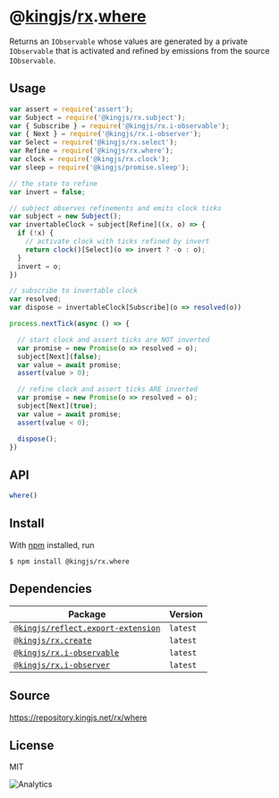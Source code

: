 # @[kingjs][@kingjs]/[rx][ns0].[where][ns1]
Returns an `IObservable` whose values are generated by a private `IObservable` that is activated and refined by emissions from the source `IObservable`.
## Usage
```js
var assert = require('assert');
var Subject = require('@kingjs/rx.subject');
var { Subscribe } = require('@kingjs/rx.i-observable');
var { Next } = require('@kingjs/rx.i-observer');
var Select = require('@kingjs/rx.select');
var Refine = require('@kingjs/rx.where');
var clock = require('@kingjs/rx.clock');
var sleep = require('@kingjs/promise.sleep');

// the state to refine
var invert = false;

// subject observes refinements and emits clock ticks
var subject = new Subject();
var invertableClock = subject[Refine]((x, o) => {
  if (!x) {
    // activate clock with ticks refined by invert
    return clock()[Select](o => invert ? -o : o);
  }
  invert = o;
})

// subscribe to invertable clock
var resolved;
var dispose = invertableClock[Subscribe](o => resolved(o))

process.nextTick(async () => {

  // start clock and assert ticks are NOT inverted
  var promise = new Promise(o => resolved = o);
  subject[Next](false);
  var value = await promise;
  assert(value > 0);

  // refine clock and assert ticks ARE inverted
  var promise = new Promise(o => resolved = o);
  subject[Next](true);
  var value = await promise;
  assert(value < 0);

  dispose();
})

```

## API
```ts
where()
```




## Install
With [npm](https://npmjs.org/) installed, run
```
$ npm install @kingjs/rx.where
```
## Dependencies
|Package|Version|
|---|---|
|[`@kingjs/reflect.export-extension`](https://www.npmjs.com/package/@kingjs/reflect.export-extension)|`latest`|
|[`@kingjs/rx.create`](https://www.npmjs.com/package/@kingjs/rx.create)|`latest`|
|[`@kingjs/rx.i-observable`](https://www.npmjs.com/package/@kingjs/rx.i-observable)|`latest`|
|[`@kingjs/rx.i-observer`](https://www.npmjs.com/package/@kingjs/rx.i-observer)|`latest`|
## Source
https://repository.kingjs.net/rx/where
## License
MIT

![Analytics](https://analytics.kingjs.net/rx/where)

[@kingjs]: https://www.npmjs.com/package/kingjs
[ns0]: https://www.npmjs.com/package/@kingjs/rx
[ns1]: https://www.npmjs.com/package/@kingjs/rx.where
